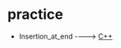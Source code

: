 # practice
* Insertion_at_end   ----> [C++](https://github.com/Algo-Phantoms/Algo-Tree/blob/main/Code/C%2B%2B/BFS.cpp)
